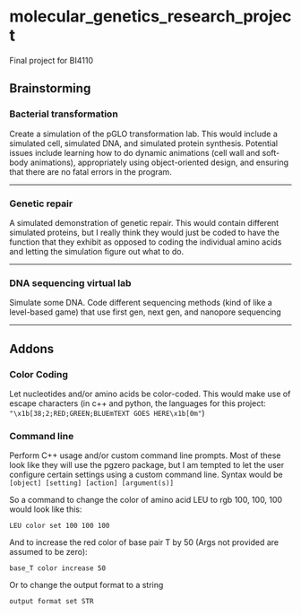 # molecular_genetics_research_project
 Final project for BI4110

## Brainstorming
### Bacterial transformation
Create a simulation of the pGLO transformation lab. This would include a simulated cell, simulated DNA, and simulated protein synthesis. Potential issues include learning how to do dynamic animations (cell wall and soft-body animations), appropriately using object-oriented design, and ensuring that there are no fatal errors in the program.

---
### Genetic repair
A simulated demonstration of genetic repair. This would contain different simulated proteins, but I really think they would just be coded to have the function that they exhibit as opposed to coding the individual amino acids and letting the simulation figure out what to do.

---
### DNA sequencing virtual lab
Simulate some DNA. Code different sequencing methods (kind of like a level-based game) that use first gen, next gen, and nanopore sequencing

---
## Addons
### Color Coding
Let nucleotides and/or amino acids be color-coded. This would make use of escape characters (in c++ and python, the languages for this project: `"\x1b[38;2;RED;GREEN;BLUEmTEXT GOES HERE\x1b[0m"`)

### Command line
Perform C++ usage and/or custom command line prompts. Most of these look like they will use the pgzero package, but I am tempted to let the user configure certain settings using a custom command line. Syntax would be `[object] [setting] [action] [argument(s)]`

So a command to change the color of amino acid LEU to rgb 100, 100, 100 would look like this:

`LEU color set 100 100 100`

And to increase the red color of base pair T by 50 (Args not provided are assumed to be zero):

`base_T color increase 50`

Or to change the output format to a string

`output format set STR`
